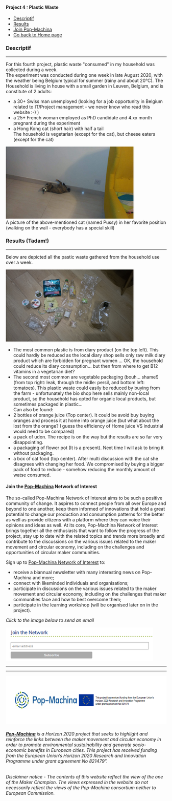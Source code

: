 <div class="vertical-nav bg-white" id="sidebar">
      <div class="py-4 px-3 mb-4 bg-light">
        <div class="media d-flex align-items-center">
          <div class="media-body">
            <h4 class="m-0">Project 4 : Plastic Waste</h4>
          </div>
        </div>
      </div>
      <ul class="nav flex-column bg-white mb-0">
     <li class="nav-item">
          <a href="### Descriptif" class="nav-link text-dark font-italic bg-light">
            <i class="fa fa-th-large mr-3 text-primary fa-fw"></i> Descriptif
          </a>
        </li>
	 <li class="nav-item">
          <a href="### Results" class="nav-link text-dark font-italic">
            <i class="fa fa-address-card mr-3 text-primary fa-fw"></i> Results
          </a>
        </li>
	   <li class="nav-item">
          <a href="### Join the **[Pop-Machina](https://pop-machina.eu/)** Network of Interest" class="nav-link text-dark font-italic">
            <i class="fa fa-address-card mr-3 text-primary fa-fw"></i> Join Pop-Machina
          </a>
        </li>
           <li class="nav-item">
          <a href="index.md" class="nav-link text-dark font-italic">
            <i class="fa fa-address-card mr-3 text-primary fa-fw"></i> Go back to Home page
          </a>
        </li>
      </ul>
    </div>
    
### Descriptif
-----------------------------

For this fourth project, plastic waste "consumed" in my household was collected during a week. <br>
The experiment was conducted during one week in late August 2020, with the weather being Belgium typical for summer (rainy and about 20°C).
The Household is living in house with a small garden in Leuven, Belgium, and is constitute of 2 adults: <br>
- a 30+ Swiss man unemployed (looking for a job opportunity in Belgium related to IT/Project management - we never know who read this website :-) )<br>
- a 25+ French woman employed as PhD candidate and 4.xx month pregnant during the experiment<br>
- a Hong Kong cat (short hair) with half a tail <br>
The household is vegetarian (except for the cat), but cheese eaters (except for the cat) <br>

<img src="pussy.jpeg" alt="Super Cat" width="400"> <br>
A picture of the above-mentioned cat (named Pussy) in her favorite position (walking on the wall - everybody has a special skill) 

### Results (Tadam!)
-----------------------------
Below are depicted all the pastic waste gathered from the household use over a week. <br>


<img src="plasticchallenge.jpeg" alt="Plastic Challenge" width="400"> <br>

- The most common plastic is from diary product (on the top left). This could hardly be reduced as the local diary shop sells only raw milk diary product which are forbidden for pregnant women ... OK, the household could reduce its diary consumption... but then from where to get B12 vitamins in a vegetarian diet? <br>
- The second most common are vegetable packaging (bouh... shame!) (from top right: leak, through the midle: persil, and bottom left: tomatoes). This plastic waste could easily be reduced by buying from the farm - unfortunately the bio shop here sells mainly non-local product, so the household has opted for organic local products, but sometimes packaged in plastic...  <br>
Can also be found: 
- 2 bottles of orange juice (Top center). It could be avoid buy buying oranges and process it at home into orange juice (but what about the lost from the orange? I guess the efficiency of Home juice VS industrial would need to be compared) <br>
- a pack of udon. The recipe is on the way but the results are so far very disappointing. <br>
- a packaging of flower pot (It is a present). Next time I will ask to bring it without packaging. <br>
- a box of cat food (top center). After multi discussion with the cat she disagrees with changing her food. We compromised by buying a bigger pack of food to reduce - somehow reducing the monthly amount of watse consumed.


#### Join the **[Pop-Machina](https://pop-machina.eu/)** Network of Interest
The so-called Pop-Machina Network of Interest aims to be such a positive community of change. It aspires to connect people from all over Europe and beyond to one another, keep them informed of innovations that hold a great potential to change our production and consumption patterns for the better as well as provide citizens with a platform where they can voice their opinions and ideas as well. At its core, Pop-Machina Network of Interest brings together all the enthusiasts that want to follow the progress of the project, stay up to date with the related topics and trends more broadly and contribute to the discussions on the various issues related to the maker movement and circular economy, including on the challenges and opportunities of circular maker communities.

Sign up to [Pop-Machina Network of Interest](https://pop-machina.eu/Network-of-Interest) to:
- receive a biannual newsletter with many interesting news on Pop-Machina and more;
- connect with likeminded individuals and organisations;
- participate in discussions on the various issues related to the maker movement and circular economy, including on the challenges that maker communities face and how to best overcome them;
- participate in the learning workshop (will be organised later on in the project).

<em>Click to the image below to send an email</em>

 <a href="mailto:pop-machina@kuleuven.be"><img src="joinnetwork.PNG"  alt="Join the network"></a>
 
-----------------------------
-----------------------------
 <img src="PMEU.PNG" alt="Pop-Machina Logo" width="650" height="150">

###### <em>**[Pop-Machina](https://pop-machina.eu/)** is a Horizon 2020 project that seeks to highlight and reinforce the links between the maker movement and circular economy in order to promote environmental sustainability and generate socio-economic benefits in European cities. This project has received funding from the European Union’s Horizon 2020 Research and Innovation Programme under grant agreement No 821479”.</em>
###### <em> Disclaimer notice - The contents of this website reflect the view of the one of the Maker Champion. The views expressed in the website do not necessarily reflect the views of the Pop-Machina consortium neither to European Commission.</em>
